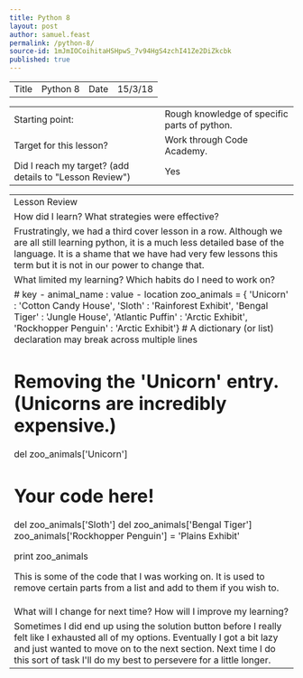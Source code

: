 ```yaml
---
title: Python 8
layout: post
author: samuel.feast
permalink: /python-8/
source-id: 1mJmIOCoihitaHSHpwS_7v94HgS4zchI41Ze2DiZkcbk
published: true
---
```

<table>
  <tr>
    <td>Title</td>
    <td>Python 8</td>
    <td>Date</td>
    <td>15/3/18</td>
  </tr>
</table>


<table>
  <tr>
    <td>Starting point:</td>
    <td>Rough knowledge of specific parts of python.</td>
  </tr>
  <tr>
    <td>Target for this lesson?</td>
    <td>Work through Code Academy.</td>
  </tr>
  <tr>
    <td>Did I reach my target? 
(add details to "Lesson Review")</td>
    <td> Yes </td>
  </tr>
</table>


<table>
  <tr>
    <td>Lesson Review</td>
  </tr>
  <tr>
    <td>How did I learn? What strategies were effective? </td>
  </tr>
  <tr>
    <td>Frustratingly, we had a third cover lesson in a row. Although we are all still learning python, it is a much less detailed base of the language. It is a shame that we have had very few lessons this term but it is not in our power to change that.</td>
  </tr>
  <tr>
    <td>What limited my learning? Which habits do I need to work on? </td>
  </tr>
  <tr>
    <td># key - animal_name : value - location 
zoo_animals = { 'Unicorn' : 'Cotton Candy House',
'Sloth' : 'Rainforest Exhibit',
'Bengal Tiger' : 'Jungle House',
'Atlantic Puffin' : 'Arctic Exhibit',
'Rockhopper Penguin' : 'Arctic Exhibit'}
# A dictionary (or list) declaration may break across multiple lines

# Removing the 'Unicorn' entry. (Unicorns are incredibly expensive.)
del zoo_animals['Unicorn']

# Your code here!
del zoo_animals['Sloth']
del zoo_animals['Bengal Tiger']
zoo_animals['Rockhopper Penguin'] = 'Plains Exhibit'

print zoo_animals

This is some of the code that I was working on. It is used to remove certain parts from a list and add to them if you wish to.
</td>
  </tr>
  <tr>
    <td>What will I change for next time? How will I improve my learning?</td>
  </tr>
  <tr>
    <td>Sometimes I did end up using the solution button before I really felt like I exhausted all of my options. Eventually I got a bit lazy and just wanted to move on to the next section. Next time I do this sort of task I'll do my best to persevere for a little longer.</td>
  </tr>
</table>


